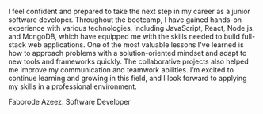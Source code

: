 I feel confident and prepared to take the next step in my career as a junior software developer. Throughout the bootcamp, I have gained hands-on experience with various technologies, including JavaScript, React, Node.js, and MongoDB, which have equipped me with the skills needed to build full-stack web applications.
One of the most valuable lessons I've learned is how to approach problems with a solution-oriented mindset and adapt to new tools and frameworks quickly. The collaborative projects also helped me improve my communication and teamwork abilities.
I’m excited to continue learning and growing in this field, and I look forward to applying my skills in a professional environment.            

Faborode Azeez.
Software Developer

